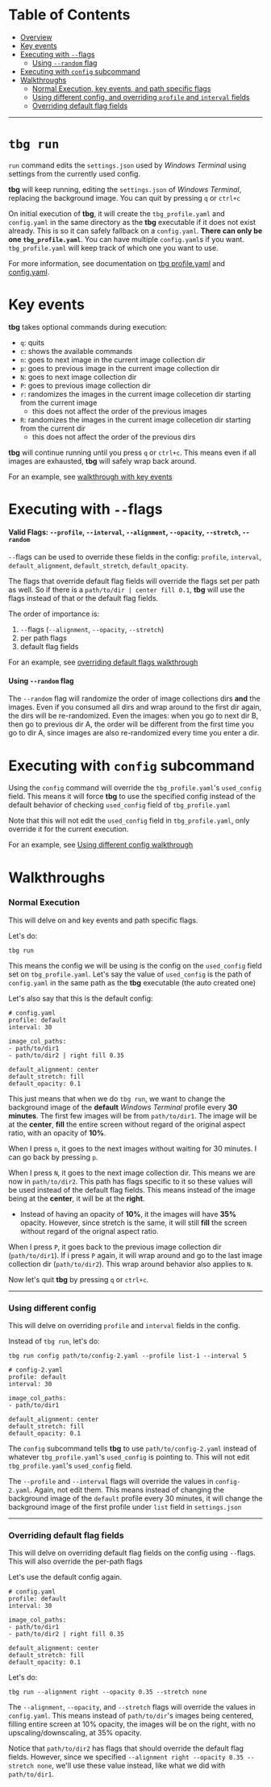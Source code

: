 # Table of Contents
- [Overview](#tbg-run)
- [Key events](#key-events)
- [Executing with `--`flags](#executing-with---flags)
    - [Using `--random` flag](#using---random-flag)
- [Executing with `config` subcommand](#executing-with-config-subcommand)
- [Walkthroughs](#walkthroughs)
    - [Normal Execution, key events, and path specific flags](#normal-execution)
    - [Using different config, and overriding `profile` and `interval` fields](#using-different-config)
    - [Overriding default flag fields](#overriding-default-flag-fields)
---

# `tbg run`

`run` command edits the `settings.json` used by *Windows Terminal* using settings from the currently used config.

**tbg** will keep running, editing the `settings.json` of *Windows Terminal*, replacing the background image. You can quit by pressing `q` or `ctrl+c`

On initial execution of **tbg**, it will create the `tbg_profile.yaml` and `config.yaml` in the same directory as the **tbg** executable if it does not exist already. This is so it can safely fallback on a `config.yaml`. **There can only be one `tbg_profile.yaml`**. You can have multiple `config.yaml`s if you want. `tbg_profile.yaml` will keep track of which one you want to use.

For more information, see documentation on [tbg profile.yaml](https://github.com/saltkid/tbg/blob/main/docs/tbg_profile.yaml.md) and [config.yaml](https://github.com/saltkid/tbg/blob/main/docs/config.yaml.md).

# Key events
**tbg** takes optional commands during execution:
- `q`: quits
- `c`: shows the available commands
- `n`: goes to next image in the current image collection dir
- `p`: goes to previous image in the current image collection dir
- `N`: goes to next image collection dir
- `P`: goes to previous image collection dir
- `r`: randomizes the images in the current image collecetion dir starting from the current image
    - this does not affect the order of the previous images
- `R`: randomizes the images in the current image collecetion dir starting from the current dir
    - this does not affect the order of the previous dirs

**tbg** will continue running until you press `q` or `ctrl+c`. This means even if all images are exhausted, **tbg** will safely wrap back around.

For an example, see [walkthrough with key events](#normal-execution)

# Executing with `--`flags
#### Valid Flags: `--profile`, `--interval`, `--alignment`, `--opacity`, `--stretch`, `--random`

`--`flags can be used to override these fields in the config: `profile`, `interval`, `default_alignment`, `default_stretch`, `default_opacity`.

The flags that override default flag fields will override the flags set per path as well. So if there is a `path/to/dir | center fill 0.1`, **tbg** will use the flags instead of that or the default flag fields.

The order of importance is:
1. `--`flags (`--alignment`, `--opacity`, `--stretch`)
2. per path flags
3. default flag fields 

For an example, see [overriding default flags walkthrough](#overriding-default-flag-fields)

#### Using `--random` flag
The `--random` flag will randomize the order of image collections dirs **and** the images. Even if you consumed all dirs and wrap around to the first dir again, the dirs will be re-randomized. Even the images: when you go to next dir B, then go to previous dir A, the order will be different from the first time you go to dir A, since images are also re-randomized every time you enter a dir.

# Executing with `config` subcommand
Using the `config` command will override the `tbg_profile.yaml`'s `used_config` field. This means it will force **tbg** to use the specified config instead of the default behavior of checking `used_config` field of `tbg_profile.yaml`

Note that this will not edit the `used_config` field in `tbg_profile.yaml`, only override it for the current execution.

For an example, see [Using different config walkthrough](#using-different-config)


# Walkthroughs
### Normal Execution
This will delve on and key events and path specific flags.

Let's do:
```
tbg run
```
This means the config we will be using is the config on the `used_config` field set on `tbg_profile.yaml`. Let's say the value of `used_config` is the path of `config.yaml` in the same path as the **tbg** executable (the auto created one)

Let's also say that this is the default config:
```
# config.yaml
profile: default
interval: 30

image_col_paths:
- path/to/dir1
- path/to/dir2 | right fill 0.35

default_alignment: center
default_stretch: fill
default_opacity: 0.1
```
This just means that when we do `tbg run`, we want to change the background image of the **default** *Windows Terminal* profile every **30 minutes**. The first few images will be from `path/to/dir1`. The image will be at the **center**, **fill** the entire screen without regard of the original aspect ratio, with an opacity of **10%**. 

When I press `n`, it goes to the next images without waiting for 30 minutes. I can go back by pressing `p`.

When I press `N`, it goes to the next image collection dir. This means we are now in `path/to/dir2`. This path has flags specific to it so these values will be used instead of the default flag fields. This means instead of the image being at the **center**, it will be at the **right**.
- Instead of having an opacity of **10%**, it the images will have **35%** opacity. However, since stretch is the same, it will still **fill** the screen without regard of the orignal aspect ratio.

When I press `P`, it goes back to the previous image collection dir (`path/to/dir1`). If i press `P` again, it will wrap around and go to the last image collection dir (`path/to/dir2`). This wrap around behavior also applies to `N`.

Now let's quit **tbg** by pressing `q` or `ctrl+c`.

---
### Using different config
This will delve on overriding `profile` and `interval` fields in the config.

Instead of `tbg run`, let's do:
```
tbg run config path/to/config-2.yaml --profile list-1 --interval 5
```
```
# config-2.yaml
profile: default
interval: 30

image_col_paths:
- path/to/dir1

default_alignment: center
default_stretch: fill
default_opacity: 0.1
```

The `config` subcommand tells **tbg** to use `path/to/config-2.yaml` instead of whatever `tbg_profile.yaml`'s `used_config` is pointing to. This will not edit `tbg_profile.yaml`'s `used_config` field. 

The `--profile` and `--interval` flags will override the values in `config-2.yaml`. Again, not edit them. This means instead of changing the background image of the `default` profile every 30 minutes, it will change the background image of the first profile under `list` field in `settings.json`

---
### Overriding default flag fields
This will delve on overriding default flag fields on the config using `--`flags. This will also override the per-path flags

Let's use the default config again.
```
# config.yaml
profile: default
interval: 30

image_col_paths:
- path/to/dir1
- path/to/dir2 | right fill 0.35

default_alignment: center
default_stretch: fill
default_opacity: 0.1
```
Let's do:
```
tbg run --alignment right --opacity 0.35 --stretch none
```

The `--alignment`, `--opacity`, and `--stretch` flags will override the values in `config.yaml`. This means instead of `path/to/dir`'s images being centered, filling entire screen at 10% opacity, the images will be on the right, with no upscaling/downscaling, at 35% opacity.

Notice that `path/to/dir2` has flags that should override the default flag fields. However, since we specified `--alignment right --opacity 0.35 --stretch none`, we'll use these value instead, like what we did with `path/to/dir1`.
